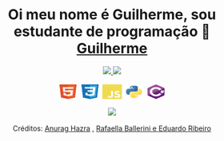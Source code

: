 <div>
  
  <h1 align="center">
    Oi meu nome é Guilherme, sou estudante de programação 👋 
    <a href="https://www.linkedin.com/in/guilherme-assun%C3%A7%C3%A3o-aa20a4164/">Guilherme </a>
  </h1>
  <!--
  <p align="center"> 
    Atualmente estou desenvolvendo projetos em diversas linguagens de programação         
  </p> 
</div>
-->
<div align="center">
  <a href="https://github.com/GuilhermeXA">
    <img height="150em" src="https://github-readme-stats.vercel.app/api?username=GuilhermeXA&count_private=true&include_all_commits=true&show_icons=true&theme=default&hide_border=false&show_owner=true"/>
    <img height="150em" src="https://github-readme-stats.vercel.app/api/top-langs/?username=GuilhermeXA&theme=default&hide_border=false&&layout=compact"/>
  </a>
</div>
<div align="center" valign="top"><br>
  <img align="center" alt="HTML" height="30" width="40" src="https://raw.githubusercontent.com/devicons/devicon/master/icons/html5/html5-original.svg">
  <img align="center" alt="CSS" height="30" width="40" src="https://raw.githubusercontent.com/devicons/devicon/master/icons/css3/css3-original.svg">
  <img align="center" alt="Js" height="30" width="40" src="https://raw.githubusercontent.com/devicons/devicon/master/icons/javascript/javascript-plain.svg">
  <img align="center" alt="Py" height="30" width="40" src="https://raw.githubusercontent.com/devicons/devicon/master/icons/python/python-original.svg">
  <img align="center" alt="Csharp" height="30" width="40" src="https://raw.githubusercontent.com/devicons/devicon/master/icons/csharp/csharp-original.svg">
</div>
<br>
<div align="center">
  <a href="https://www.linkedin.com/in/guilherme-assun%C3%A7%C3%A3o-aa20a4164/" target="_blank"><img src="https://img.shields.io/badge/-LinkedIn-%230077B5?style=for-the-badge&logo=linkedin&logoColor=white" target="_blank"></a> 
</div>
<!--
<div align="center">
  ![Snake animation](https://github.com/danielbped/danielbped/blob/output/github-contribution-grid-snake.svg)
</div>
-->
<div align="center">
  <p>Créditos: <a href="https://github.com/anuraghazra/github-readme-stats">Anurag Hazra</a> , <a href="https://github.com/rafaballerini">Rafaella Ballerini e <a href="https://github.com/duribeiro">Eduardo Ribeiro</a></p>
</div>
